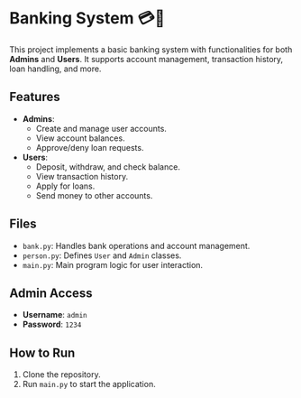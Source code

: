 # Banking System 💳🏦

This project implements a basic banking system with functionalities for both **Admins** and **Users**. It supports account management, transaction history, loan handling, and more.

## Features
- **Admins**: 
  - Create and manage user accounts.
  - View account balances.
  - Approve/deny loan requests.
- **Users**: 
  - Deposit, withdraw, and check balance.
  - View transaction history.
  - Apply for loans.
  - Send money to other accounts.

## Files
- `bank.py`: Handles bank operations and account management.
- `person.py`: Defines `User` and `Admin` classes.
- `main.py`: Main program logic for user interaction.

## Admin Access
- **Username**: `admin`
- **Password**: `1234`

## How to Run
1. Clone the repository.
2. Run `main.py` to start the application.

